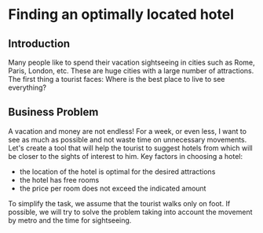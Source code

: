 # Finding an optimally located hotel

## Introduction

Many people like to spend their vacation sightseeing in cities such as Rome, Paris, London, etc. These are huge cities with a large number of attractions.
The first thing a tourist faces: Where is the best place to live to see everything? 

## Business Problem

A vacation and money are not endless! For a week, or even less, I want to see as much as possible and not waste time on unnecessary movements.
Let's create a tool that will help the tourist to suggest hotels from which will be closer to the sights of interest to him.
Key factors in choosing a hotel:
- the location of the hotel is optimal for the desired attractions
- the hotel has free rooms
- the price per room does not exceed the indicated amount 

To simplify the task, we assume that the tourist walks only on foot.
If possible, we will try to solve the problem taking into account the movement by metro and the time for sightseeing. 
